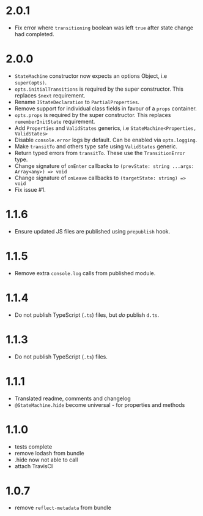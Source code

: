 # 2.0.1

* Fix error where `transitioning` boolean was left `true` after state change had completed.

# 2.0.0

* `StateMachine` constructor now expects an options Object, i.e `super(opts)`.
* `opts.initialTransitions` is required by the super constructor. This replaces `$next` requirement.
* Rename `IStateDeclaration` to `PartialProperties`.
* Remove support for individual class fields in favour of a `props` container.
* `opts.props` is required by the super constructor. This replaces `rememberInitState` requirement.
* Add `Properties` and `ValidStates` generics, i.e `StateMachine<Properties, ValidStates>`
* Disable `console.error` logs by default. Can be enabled via `opts.logging`.
* Make `transitTo` and others type safe using `ValidStates` generic.
* Return typed errors from `transitTo`. These use the `TransitionError` type.
* Change signature of `onEnter` callbacks to `(prevState: string ...args: Array<any>) => void`
* Change signature of `onLeave` callbacks to `(targetState: string) => void`
* Fix issue #1.

# 1.1.6

* Ensure updated JS files are published using `prepublish` hook.

# 1.1.5

* Remove extra `console.log` calls from published module.

# 1.1.4

* Do not publish TypeScript (`.ts`) files, but *do* publish `d.ts`.

# 1.1.3

* Do not publish TypeScript (`.ts`) files.

# 1.1.1
- Translated readme, comments and changelog
- `@StateMachine.hide` become universal - for properties and methods

# 1.1.0
- tests complete
- remove lodash from bundle
- .hide now not able to call
- attach TravisCI

# 1.0.7
- remove `reflect-metadata` from bundle
